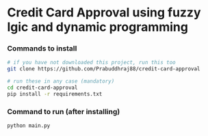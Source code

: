 # Credit Card Approval using fuzzy lgic and dynamic programming

### Commands to install

```sh
# if you have not downloaded this project, run this too
git clone https://github.com/Prabuddhraj88/credit-card-approval

# run these in any case (mandatory)
cd credit-card-approval
pip install -r requirements.txt
```

### Command to run (after installing)

```sh
python main.py
```
